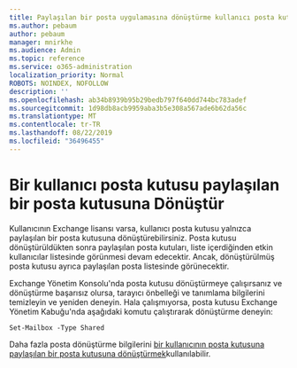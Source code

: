 ```yaml
---
title: Paylaşılan bir posta uygulamasına dönüştürme kullanıcı posta kutusu?
ms.author: pebaum
author: pebaum
manager: mnirkhe
ms.audience: Admin
ms.topic: reference
ms.service: o365-administration
localization_priority: Normal
ROBOTS: NOINDEX, NOFOLLOW
description: ''
ms.openlocfilehash: ab34b8939b95b29bedb797f640dd744bc783adef
ms.sourcegitcommit: 1d98db8acb9959aba3b5e308a567ade6b62da56c
ms.translationtype: MT
ms.contentlocale: tr-TR
ms.lasthandoff: 08/22/2019
ms.locfileid: "36496455"
---
```

# <a name="convert-a-user-mail-box-into-a-shared-mailbox"></a>Bir kullanıcı posta kutusu paylaşılan bir posta kutusuna Dönüştür

Kullanıcının Exchange lisansı varsa, kullanıcı posta kutusu yalnızca paylaşılan bir posta kutusuna dönüştürebilirsiniz. Posta kutusu dönüştürüldükten sonra paylaşılan posta kutuları, liste içerdiğinden etkin kullanıcılar listesinde görünmesi devam edecektir. Ancak, dönüştürülmüş posta kutusu ayrıca paylaşılan posta listesinde görünecektir. 
  
Exchange Yönetim Konsolu'nda posta kutusu dönüştürmeye çalışırsanız ve dönüştürme başarısız olursa, tarayıcı önbelleği ve tanımlama bilgilerini temizleyin ve yeniden deneyin. Hala çalışmıyorsa, posta kutusu Exchange Yönetim Kabuğu'nda aşağıdaki komutu çalıştırarak dönüştürme deneyin:
  
```
Set-Mailbox -Type Shared
```

Daha fazla posta dönüştürme bilgilerini [bir kullanıcının posta kutusuna paylaşılan bir posta kutusuna dönüştürmek](https://docs.microsoft.com/office365/admin/email/convert-user-mailbox-to-shared-mailbox)kullanılabilir.
  
